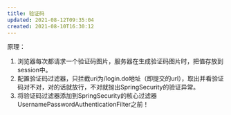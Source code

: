 ```yaml
---
title: 验证码
updated: 2021-08-12T09:35:04
created: 2021-08-10T16:30:12
---
```


原理：
1.  浏览器每次都请求一个验证码图片，服务器在生成验证码图片时，把值存放到session中。
2.  配置验证码过滤器，只拦截uri为/login.do地址（即提交的url），取出并看验证码对不对，对的话就放行，不对就抛出SpringSecurity的验证异常。
3.  将验证码过滤器添加到SpringSecurity的核心过滤器UsernamePasswordAuthenticationFilter之前！
